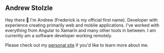 ## Andrew Stolzle
Hey there 👋 I'm Andrew (Frederick is my official first name). Developer with experience creating primarily web and mobile applications. I've worked with everything from Angular to Xamarin and many other tools in between. I am currently am a software developer working remotely.

Please check out my [personal site](https://www.andrewstolzle.com) if you'd like to learn more about me.
